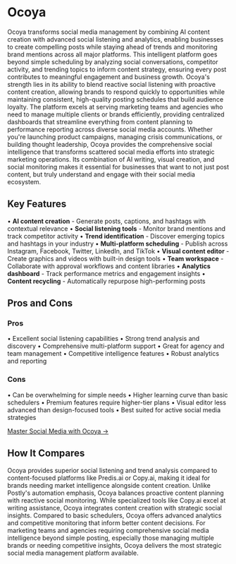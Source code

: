 # Ocoya

Ocoya transforms social media management by combining AI content creation with advanced social listening and analytics, enabling businesses to create compelling posts while staying ahead of trends and monitoring brand mentions across all major platforms. This intelligent platform goes beyond simple scheduling by analyzing social conversations, competitor activity, and trending topics to inform content strategy, ensuring every post contributes to meaningful engagement and business growth. Ocoya's strength lies in its ability to blend reactive social listening with proactive content creation, allowing brands to respond quickly to opportunities while maintaining consistent, high-quality posting schedules that build audience loyalty. The platform excels at serving marketing teams and agencies who need to manage multiple clients or brands efficiently, providing centralized dashboards that streamline everything from content planning to performance reporting across diverse social media accounts. Whether you're launching product campaigns, managing crisis communications, or building thought leadership, Ocoya provides the comprehensive social intelligence that transforms scattered social media efforts into strategic marketing operations. Its combination of AI writing, visual creation, and social monitoring makes it essential for businesses that want to not just post content, but truly understand and engage with their social media ecosystem.

## Key Features

• **AI content creation** - Generate posts, captions, and hashtags with contextual relevance
• **Social listening tools** - Monitor brand mentions and track competitor activity
• **Trend identification** - Discover emerging topics and hashtags in your industry
• **Multi-platform scheduling** - Publish across Instagram, Facebook, Twitter, LinkedIn, and TikTok
• **Visual content editor** - Create graphics and videos with built-in design tools
• **Team workspace** - Collaborate with approval workflows and content libraries
• **Analytics dashboard** - Track performance metrics and engagement insights
• **Content recycling** - Automatically repurpose high-performing posts

## Pros and Cons

### Pros
• Excellent social listening capabilities
• Strong trend analysis and discovery
• Comprehensive multi-platform support
• Great for agency and team management
• Competitive intelligence features
• Robust analytics and reporting

### Cons
• Can be overwhelming for simple needs
• Higher learning curve than basic schedulers
• Premium features require higher-tier plans
• Visual editor less advanced than design-focused tools
• Best suited for active social media strategies

[Master Social Media with Ocoya →](https://www.ocoya.com)

## How It Compares

Ocoya provides superior social listening and trend analysis compared to content-focused platforms like Predis.ai or Copy.ai, making it ideal for brands needing market intelligence alongside content creation. Unlike Postly's automation emphasis, Ocoya balances proactive content planning with reactive social monitoring. While specialized tools like Copy.ai excel at writing assistance, Ocoya integrates content creation with strategic social insights. Compared to basic schedulers, Ocoya offers advanced analytics and competitive monitoring that inform better content decisions. For marketing teams and agencies requiring comprehensive social media intelligence beyond simple posting, especially those managing multiple brands or needing competitive insights, Ocoya delivers the most strategic social media management platform available.